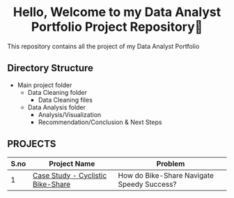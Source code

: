 <h1 align="center">Hello, Welcome to my Data Analyst Portfolio Project Repository👋</h1>
This repository contains all the project of my Data Analyst Portfolio

## Directory Structure
* Main project folder
  * Data Cleaning folder
    * Data Cleaning files
  *  Data Analysis folder
      * Analysis/Visualization   
      * Recommendation/Conclusion & Next Steps
 
## PROJECTS
| S.no | Project Name | Problem |
| --------------- | --------------- | --------------- |
| 1 | [Case Study - Cyclistic Bike-Share](https://github.com/IronStark007/Data-Analyst-Portfolio/tree/master/Case%20Study%20-%20Cyclistic%20Bike%20Share) |  How do Bike-Share Navigate Speedy Success?

